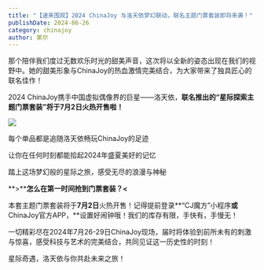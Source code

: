 ```yaml
---
title: "【速来围观】2024 ChinaJoy 与洛天依梦幻联动，联名主题门票套装即将来袭！"
publishDate: 2024-06-26
category: chinajoy
author: 莱尔
---
```


那个陪伴我们度过无数欢乐时光的甜美声音，这次将以全新的姿态出现在我们的视野中。她的甜美形象与ChinaJoy的热血激情完美结合，为大家带来了独具匠心的联名佳作！

2024 ChinaJoy携手中国虚拟偶像界的巨星——洛天依，**联名推出的“星际探索主题门票套装”将于7月2日火热开售啦！**

![](https://ec-net-1251389766.cos.ap-shanghai.myqcloud.com/wp-content/uploads/2024/06/20240626120821272-372x1024.png)

每个单品都是追随洛天依畅玩ChinaJoy的足迹

让你在任何时刻都能拾起2024年盛夏美好的记忆

踏上这场梦幻般的星际之旅，感受无尽的浪漫与神秘

**\>****怎么在第一时间抢到门票套装？<**

本套主题门票套装将于**7月2日**火热开售！记得提前登录**“CJ魔方”小程序**或**ChinaJoy官方APP，**设置好闹钟哦！我们的库存有限，手快有，手慢无！

一切精彩尽在2024年7月26-29日ChinaJoy现场，届时将体验到前所未有的刺激与惊喜，感受科技与艺术的完美结合，共同见证这一历史性的时刻！

星际奇遇，洛天依与你共赴未来之旅！
